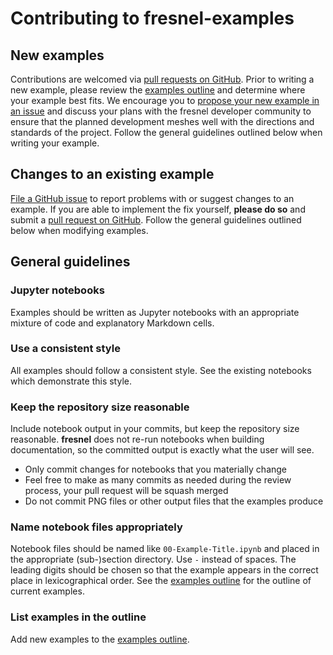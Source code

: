 # Contributing to fresnel-examples

## New examples

Contributions are welcomed via [pull requests on GitHub](https://github.com/glotzerlab/fresnel-examples/pulls).
Prior to writing a new example, please review the [examples outline](README.md) and determine where your example best fits.
We encourage you to [propose your new example in an issue](https://github.com/glotzerlab/fresnel-examples/issues/new?assignees=&labels=&template=new_example.md&title=)
and discuss your plans with the fresnel developer community to ensure that the planned development meshes well with the
directions and standards of the project. Follow the general guidelines outlined below when writing your example.

## Changes to an existing example

[File a GitHub issue](https://github.com/glotzerlab/fresnel-examples/issues/new?assignees=&labels=&template=bug_report.md&title=)
to report problems with or suggest changes to an example. If you are able to implement the fix yourself, **please do so**
and submit a [pull request on GitHub](https://github.com/glotzerlab/fresnel-examples/pulls). Follow the general guidelines
outlined below when modifying examples.

## General guidelines

### Jupyter notebooks

Examples should be written as Jupyter notebooks with an appropriate mixture of code and explanatory Markdown cells.

### Use a consistent style

All examples should follow a consistent style. See the existing notebooks which demonstrate this style.

### Keep the repository size reasonable

Include notebook output in your commits, but keep the repository size reasonable. **fresnel** does not re-run notebooks when
building documentation, so the committed output is exactly what the user will see.

* Only commit changes for notebooks that you materially change
* Feel free to make as many commits as needed during the review process, your pull request will be squash merged
* Do not commit PNG files or other output files that the examples produce

### Name notebook files appropriately

Notebook files should be named like `00-Example-Title.ipynb` and placed in the appropriate (sub-)section directory.
Use `-` instead of spaces. The leading digits should be chosen so that the example appears in the correct place in
lexicographical order. See the [examples outline](README.md) for the outline of current examples.

### List examples in the outline

Add new examples to the [examples outline](README.md).
